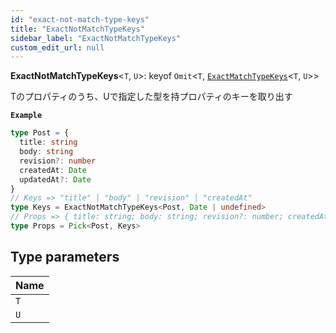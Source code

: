 ```yaml
---
id: "exact-not-match-type-keys"
title: "ExactNotMatchTypeKeys"
sidebar_label: "ExactNotMatchTypeKeys"
custom_edit_url: null
---
```


**ExactNotMatchTypeKeys**<`T`, `U`\>: keyof `Omit`<`T`, [`ExactMatchTypeKeys`](itsumono_utils.md#exactmatchtypekeys)<`T`, `U`\>\>

Tのプロパティのうち、Uで指定した型を持プロパティのキーを取り出す

**`Example`**

```ts
type Post = {
  title: string
  body: string
  revision?: number
  createdAt: Date
  updatedAt?: Date
}
// Keys => "title" | "body" | "revision" | "createdAt"
type Keys = ExactNotMatchTypeKeys<Post, Date | undefined>
// Props => { title: string; body: string; revision?: number; createdAt: Date }
type Props = Pick<Post, Keys>
```

## Type parameters

| Name |
| :------ |
| `T` |
| `U` |
